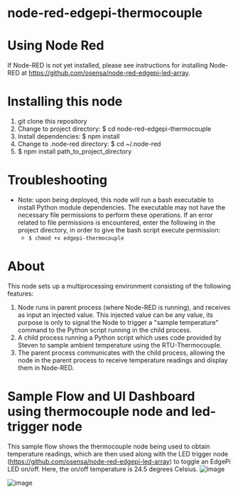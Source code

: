 # node-red-edgepi-thermocouple

# Using Node Red
If Node-RED is not yet installed, please see instructions for installing Node-RED at https://github.com/osensa/node-red-edgepi-led-array.

# Installing this node
1. git clone this repository
2. Change to project directory: $ cd node-red-edgepi-thermocouple
3. Install dependencies: $ npm install
4. Change to .node-red directory: $ cd ~/.node-red
5. $ npm install path_to_project_directory

# Troubleshooting
* Note: upon being deployed, this node will run a bash executable to install Python module dependencies. The executable may not have the necessary file permissions to perform these operations. If an error related to file permissions is encountered, enter the following in the project directory, in order to give the bash script execute permission:
    - `$ chmod +x edgepi-thermocouple`

# About
This node sets up a multiprocessing environment consisting of the following features:
1. Node runs in parent process (where Node-RED is running), and receives as input an injected value. This injected value can be any value, its purpose is only to signal the Node to trigger a "sample temperature" command to the Python script running in the child process.
2. A child process running a Python script which uses code provided by Steven to sample ambient temperature using the RTU-Thermocouple.
3. The parent process communicates with the child process, allowing the node in the parent process to receive temperature readings and display them in Node-RED.

# Sample Flow and UI Dashboard using thermocouple node and led-trigger node
This sample flow shows the thermocouple node being used to obtain temperature readings, which are then used along with the LED trigger node (https://github.com/osensa/node-red-edgepi-led-array) to toggle an EdgePi LED on/off. Here, the on/off temperature is 24.5 degrees Celsius.
![image](https://user-images.githubusercontent.com/77416463/168688664-a7c5646e-a811-49d5-a6bd-0015b8b9d99d.png)

![image](https://user-images.githubusercontent.com/77416463/168688751-14f4eef6-b45b-4bfd-a072-582adcf61c7d.png)
